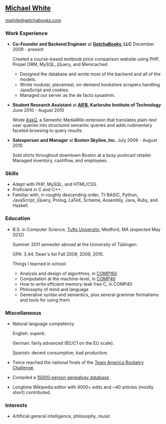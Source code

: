 ## [Michael White](http://mwhite.info)

[mwhite@getchabooks.com](mailto:mwhite@getchabooks.com)

### Work Experience

*   **Co-Founder and Backend Engineer** at **[GetchaBooks](http://getchabooks.com), LLC**
    December 2009 - present

    Created a course-based textbook price comparison website using PHP, Propel ORM, MySQL, 
    jQuery, and Memcached.
    
    -   Designed the database and wrote most of the backend and all of the models.
    -   Wrote modular, piecemeal, on-demand bookstore scrapers handling JavaScript and cookies.
    -   Managed our server as the de facto sysadmin.

*   **Student Research Assistant** at **[AIFB](http://www.aifb.kit.edu), Karlsruhe Institute of Technology**
    June 2010 - August 2010
    
    Wrote [AskQ](http://www.mediawiki.org/wiki/Extension:AskQ), a Semantic MediaWiki extension that
    translates plain-text user queries into structured semantic queries and adds rudimentary faceted
    browsing to query results.

*   **Salesperson and Manager** at **Boston Skyline, Inc.** 
    July 2008 - August 2010
    
    Sold shirts throughout downtown Boston at a busy pushcart retailer.  Managed inventory,
    cashflow, and employees.

### Skills

*   Adept with PHP, MySQL, and HTML/CSS. 
*   Proficient in C and C++.
*   Familiar with, in roughly descending order, TI-BASIC, Python, JavaScript, jQuery, Prolog, LaTeX, Scheme, Assembly, Java, Ruby, and Haskell.

### Education

*   B.S. in Computer Science, [Tufts University](http://www.tufts.edu), Medford, MA
    (expected May 2012)

    Summer 2011 semester abroad at the University of Tübingen.
    
    GPA: 3.44.  Dean's list Fall 2008, 2009, 2010.  

    Things I learned in school:

    -   Analysis and design of algorithms, in [COMP160](http://www.cs.tufts.edu/courses/description/fall2009/COMP/160-01)
    -   Computation at the machine-level, in [COMP40](http://www.cs.tufts.edu/courses/description/fall2010/COMP/40-01) 
    -   How to write efficient memory-leak free C, in COMP40
    -   Philosophy of mind and language
    -   Generative syntax and semantics, plus several grammar formalisms and tools for using them   

### Miscellaneous

*   Natural language competency

    English: superb.

    German: fairly advanced (B2/C1 on the EU scale).  

    Spanish: decent consumptive, bad productive.
    
*   Twice reached the national finals of the [Team America Rocketry Challenge](http://rocketcontest.org).
*   Compiled a [15000-person genealogy database](http://www.finison.com).
*   Longtime Wikipedia editor with 4000+ edits and ~40 articles (mostly short) contributed.

### Interests

*   Artificial general intelligence, philosophy, music
